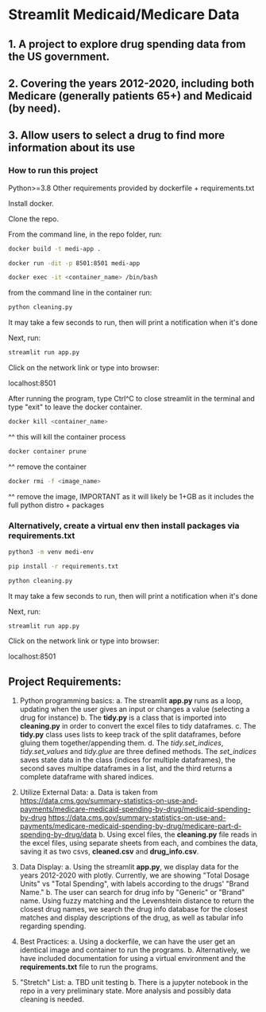 # Streamlit Medicaid/Medicare Data

## 1. A project to explore drug spending data from the US government.

## 2. Covering the years 2012-2020, including both Medicare (generally patients 65+) and Medicaid (by need).

## 3. Allow users to select a drug to find more information about its use







### How to run this project
Python>=3.8
Other requirements provided by dockerfile + requirements.txt

Install docker.

Clone the repo.

From the command line, in the repo folder, run:
```bash
docker build -t medi-app .
```
```bash
docker run -dit -p 8501:8501 medi-app
```
```bash
docker exec -it <container_name> /bin/bash
```
from the command line in the container run:
```bash
python cleaning.py
```
It may take a few seconds to run, then will print a notification when it's done

Next, run:
```bash
streamlit run app.py
```
Click on the network link or type into browser:

localhost:8501


After running the program, type Ctrl^C to close streamlit in the terminal and type "exit" to leave the docker container.

```bash
docker kill <container_name>
```  
^^ this will kill the container process

```bash
docker container prune
``` 	
^^ remove the container

```bash
docker rmi -f <image_name>
```
^^ remove the image, IMPORTANT as it will likely be 1+GB as it includes the full python distro + packages

### Alternatively, create a virtual env then install packages via requirements.txt

```bash
python3 -m venv medi-env
```

```bash
pip install -r requirements.txt
```
```bash
python cleaning.py
```
It may take a few seconds to run, then will print a notification when it's done

Next, run:
```bash
streamlit run app.py
```
Click on the network link or type into browser:

localhost:8501


## Project Requirements:

1. Python programming basics:
  a. The streamlit **app.py** runs as a loop, updating when the user gives an input or changes a value (selecting a drug for instance)
  b. The **tidy.py** is a class that is imported into **cleaning.py** in order to convert the excel files to tidy dataframes.
  c. The **tidy.py** class uses lists to keep track of the split dataframes, before gluing them together/appending them.
  d. The *tidy.set_indices*, *tidy.set_values* and *tidy.glue* are three defined methods. The *set_indices* saves state data in the class (indices for multiple dataframes), the second saves multipe dataframes in a list, and the third returns a complete dataframe with shared indices.

2. Utilize External Data:
  a. Data is taken from
  https://data.cms.gov/summary-statistics-on-use-and-payments/medicare-medicaid-spending-by-drug/medicaid-spending-by-drug
  https://data.cms.gov/summary-statistics-on-use-and-payments/medicare-medicaid-spending-by-drug/medicare-part-d-spending-by-drug/data
  b. Using excel files, the **cleaning.py** file reads in the excel files, using separate sheets from each, and combines the data, saving it as two csvs, **cleaned.csv** and **drug_info.csv**.

3. Data Display:
  a. Using the streamlit **app.py**, we display data for the years 2012-2020 with plotly. Currently, we are showing "Total Dosage Units" vs "Total      Spending", with labels according to the drugs' "Brand Name."
  b. The user can search for drug info by "Generic" or "Brand" name. Using fuzzy matching and the Levenshtein distance to return the closest drug names, we search the drug info database for the closest matches and display descriptions of the drug, as well as tabular info regarding spending.
  
4. Best Practices:
  a. Using a dockerfile, we can have the user get an identical image and container to run the programs.
  b. Alternatively, we have included documentation for using a virtual environment and the **requirements.txt** file to run the programs.
  
 5. "Stretch" List:
  a. TBD unit testing
  b. There is a jupyter notebook in the repo in a very preliminary state. More analysis and possibly data cleaning is needed.
